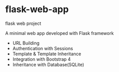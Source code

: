 # flask-web-app
flask web project

A minimal web app developed with Flask framework

* URL Building
* Authentication with Sessions 
* Template & Template Inheritance
* Integration with Bootstrap 4
* Inheritance with Database(SQLite)
